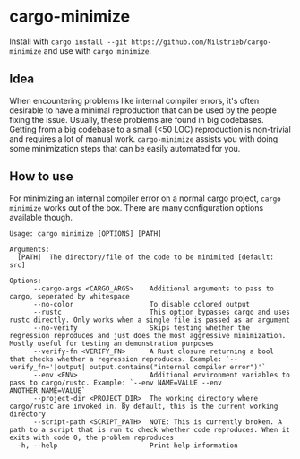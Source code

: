 # cargo-minimize

Install with `cargo install --git https://github.com/Nilstrieb/cargo-minimize` and use with `cargo minimize`.

## Idea

When encountering problems like internal compiler errors, it's often desirable to have a minimal reproduction that can be used by the people fixing the issue. Usually, these problems are found in big codebases. Getting from a big codebase to a small (<50 LOC) reproduction is non-trivial and requires a lot of manual work. `cargo-minimize` assists you with doing some minimization steps that can be easily automated for you.

## How to use

For minimizing an internal compiler error on a normal cargo project, `cargo minimize` works out of the box. There are many configuration options available though.

```
Usage: cargo minimize [OPTIONS] [PATH]

Arguments:
  [PATH]  The directory/file of the code to be minimited [default: src]

Options:
      --cargo-args <CARGO_ARGS>    Additional arguments to pass to cargo, seperated by whitespace
      --no-color                   To disable colored output
      --rustc                      This option bypasses cargo and uses rustc directly. Only works when a single file is passed as an argument
      --no-verify                  Skips testing whether the regression reproduces and just does the most aggressive minimization. Mostly useful for testing an demonstration purposes
      --verify-fn <VERIFY_FN>      A Rust closure returning a bool that checks whether a regression reproduces. Example: `--verify_fn='|output| output.contains("internal compiler error")'`
      --env <ENV>                  Additional environment variables to pass to cargo/rustc. Example: `--env NAME=VALUE --env ANOTHER_NAME=VALUE`
      --project-dir <PROJECT_DIR>  The working directory where cargo/rustc are invoked in. By default, this is the current working directory
      --script-path <SCRIPT_PATH>  NOTE: This is currently broken. A path to a script that is run to check whether code reproduces. When it exits with code 0, the problem reproduces
  -h, --help                       Print help information
  ```
  